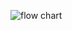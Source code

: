 ![flow chart](https://user-images.githubusercontent.com/87637095/161422739-89498ee6-527b-4228-9c14-815af8668749.PNG)
